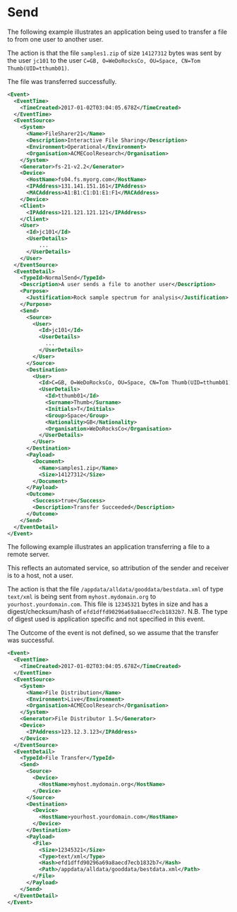 # Send

The following example illustrates an application being used to transfer a file to from one user to another user.

The action is that the file `samples1.zip` of size `14127312` bytes was sent by the user `jc101` to
the user `C=GB, O=WeDoRocksCo, OU=Space, CN=Tom Thumb(UID=tthumb01)`. 

The file was transferred successfully.

```xml
<Event>
  <EventTime>
    <TimeCreated>2017-01-02T03:04:05.678Z</TimeCreated>
  </EventTime>
  <EventSource>
    <System>
      <Name>FileSharer21</Name>
      <Description>Interactive File Sharing</Description>
      <Environment>Operational</Environment>
      <Organisation>ACMECoolResearch</Organisation>
    </System>
    <Generator>fs-21-v2.2</Generator>
    <Device>
      <HostName>fs04.fs.myorg.com</HostName>
      <IPAddress>131.141.151.161</IPAddress>
      <MACAddress>A1:B1:C1:D1:E1:F1</MACAddress>
    </Device>
    <Client>
      <IPAddress>121.121.121.121</IPAddress>
    </Client>
    <User>
      <Id>jc101</Id>
      <UserDetails>
          ...
      </UserDetails>
    </User>
  </EventSource>
  <EventDetail>
    <TypeId>NormalSend</TypeId>
    <Description>A user sends a file to another user</Description>
    <Purpose>
      <Justification>Rock sample spectrum for analysis</Justification>
    </Purpose>
    <Send>
      <Source>
        <User>
          <Id>jc101</Id>
          <UserDetails>
            ...
          </UserDetails>
        </User>
      </Source>
      <Destination>
        <User>
          <Id>C=GB, O=WeDoRocksCo, OU=Space, CN=Tom Thumb(UID=tthumb01)</Id>
          <UserDetails>
            <Id>tthumb01</Id>
            <Surname>Thumb</Surname>
            <Initials>T</Initials>
            <Group>Space</Group>
            <Nationality>GB</Nationality>
            <Organisation>WeDoRocksCo</Organisation>
          </UserDetails>
        </User>
      </Destination>
      <Payload>
        <Document>
          <Name>samples1.zip</Name>
          <Size>14127312</Size>
        </Document>
      </Payload>
      <Outcome>
        <Success>true</Success>
        <Description>Transfer Succeeded</Description>
      </Outcome>
    </Send>
  </EventDetail>
</Event>
```

The following example illustrates an application transferring a file to a remote server. 

This reflects an automated service, so attribution of the sender and receiver is to a host, not a user.

The action is that the file `/appdata/alldata/gooddata/bestdata.xml` of type `text/xml` is being sent from `myhost.mydomain.org` to `yourhost.yourdomain.com`. This file is `12345321` bytes in size and has a digest/checksum/hash of `efd1dffd90296a69a8aecd7ecb1832b7`. N.B. The type of digest used is application specific and not specified in this event.

The Outcome of the event is not defined, so we assume that the transfer was successful.

```xml
<Event>
  <EventTime>
    <TimeCreated>2017-01-02T03:04:05.678Z</TimeCreated>
  </EventTime>
  <EventSource>
    <System>
      <Name>File Distribution</Name>
      <Environment>Live</Environment>
      <Organisation>ACMECoolResearch</Organisation>
    </System>
    <Generator>File Distributor 1.5</Generator>
    <Device>
      <IPAddress>123.12.3.123</IPAddress>
    </Device>
  </EventSource>
  <EventDetail>
    <TypeId>File Transfer</TypeId>
    <Send>
      <Source>
        <Device>
          <HostName>myhost.mydomain.org</HostName>
        </Device>
      </Source>
      <Destination>
        <Device>
          <HostName>yourhost.yourdomain.com</HostName>
        </Device>
      </Destination>
      <Payload>
        <File>
          <Size>12345321</Size>
          <Type>text/xml</Type>
          <Hash>efd1dffd90296a69a8aecd7ecb1832b7</Hash>
          <Path>/appdata/alldata/gooddata/bestdata.xml</Path>
        </File>
      </Payload>
    </Send>
  </EventDetail>
</Event>
```
